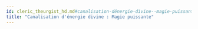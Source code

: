 ```yaml
---
id: cleric_theurgist_hd.md#canalisation-dénergie-divine--magie-puissante
title: "Canalisation d'énergie divine : Magie puissante"
---
```



